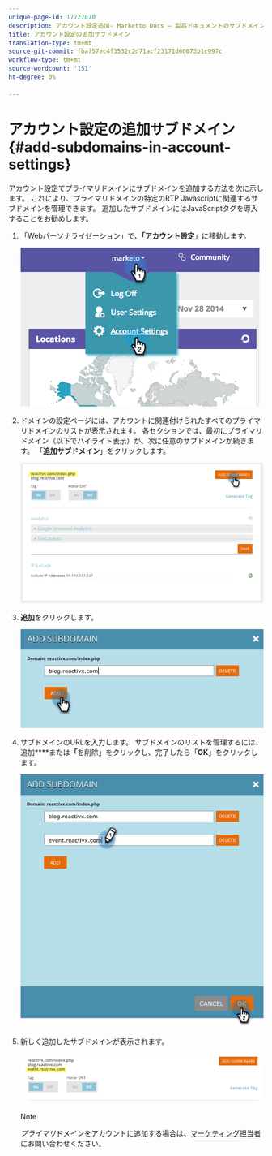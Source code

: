 ```yaml
---
unique-page-id: 17727870
description: アカウント設定追加- Marketto Docs — 製品ドキュメントのサブドメイン
title: アカウント設定の追加サブドメイン
translation-type: tm+mt
source-git-commit: fbaf57ec4f3532c2d71acf23171d60873b1c997c
workflow-type: tm+mt
source-wordcount: '151'
ht-degree: 0%

---
```



# アカウント設定の追加サブドメイン{#add-subdomains-in-account-settings}

アカウント設定でプライマリドメインにサブドメインを追加する方法を次に示します。 これにより、プライマリドメインの特定のRTP Javascriptに関連するサブドメインを管理できます。 追加したサブドメインにはJavaScriptタグを導入することをお勧めします。

1. 「Webパーソナライゼーション」で、**「アカウント設定**」に移動します。

   ![](assets/image2014-12-1-23-3-12.png)

1. ドメインの設定ページには、アカウントに関連付けられたすべてのプライマリドメインのリストが表示されます。 各セクションでは、最初にプライマリドメイン（以下でハイライト表示）が、次に任意のサブドメインが続きます。 「**追加サブドメイン**」をクリックします。

   ![](assets/highlightprimary2.png)

1. **追加**&#x200B;をクリックします。

   ![](assets/add.png)

1. サブドメインのURLを入力します。 サブドメインのリストを管理するには、追加&#x200B;****&#x200B;または&#x200B;**「**&#x200B;を削除」をクリックし、完了したら「**OK**」をクリックします。

   ![](assets/newsubdomain.png)

1. 新しく追加したサブドメインが表示されます。

   ![](assets/finalnew.png)

   >[!NOTE]
   >
   >_プライマリ_&#x200B;ドメインをアカウントに追加する場合は、[マーケティング担当者](https://nation.marketo.com/t5/Support/ct-p/Support)にお問い合わせください。
